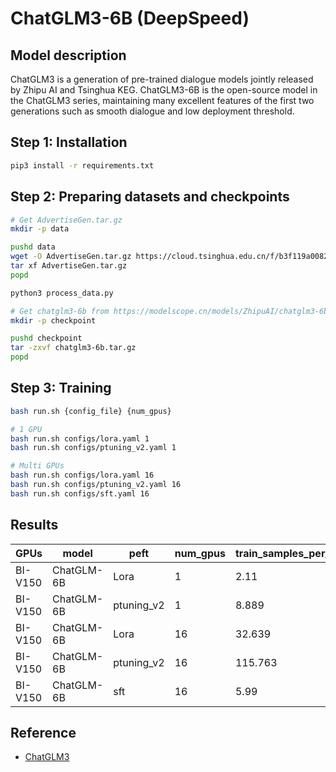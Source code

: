 # ChatGLM3-6B (DeepSpeed)

## Model description

ChatGLM3 is a generation of pre-trained dialogue models jointly released by Zhipu AI and Tsinghua KEG. ChatGLM3-6B is
the open-source model in the ChatGLM3 series, maintaining many excellent features of the first two generations such as
smooth dialogue and low deployment threshold.

## Step 1: Installation

```sh
pip3 install -r requirements.txt
```

## Step 2: Preparing datasets and checkpoints

```sh
# Get AdvertiseGen.tar.gz
mkdir -p data

pushd data
wget -O AdvertiseGen.tar.gz https://cloud.tsinghua.edu.cn/f/b3f119a008264b1cabd1/?dl=1
tar xf AdvertiseGen.tar.gz
popd

python3 process_data.py
```

```sh
# Get chatglm3-6b from https://modelscope.cn/models/ZhipuAI/chatglm3-6b or huggingface.
mkdir -p checkpoint

pushd checkpoint
tar -zxvf chatglm3-6b.tar.gz
popd
```

## Step 3: Training

```sh
bash run.sh {config_file} {num_gpus} 

# 1 GPU
bash run.sh configs/lora.yaml 1
bash run.sh configs/ptuning_v2.yaml 1

# Multi GPUs
bash run.sh configs/lora.yaml 16
bash run.sh configs/ptuning_v2.yaml 16
bash run.sh configs/sft.yaml 16
```

## Results

| GPUs    | model      | peft       | num_gpus | train_samples_per_second |
|---------|------------|------------|----------|--------------------------|
| BI-V150 | ChatGLM-6B | Lora       | 1        | 2.11                     |
| BI-V150 | ChatGLM-6B | ptuning_v2 | 1        | 8.889                    |
| BI-V150 | ChatGLM-6B | Lora       | 16       | 32.639                   |
| BI-V150 | ChatGLM-6B | ptuning_v2 | 16       | 115.763                  |
| BI-V150 | ChatGLM-6B | sft        | 16       | 5.99                     |

## Reference

- [ChatGLM3](https://github.com/THUDM/ChatGLM3)
